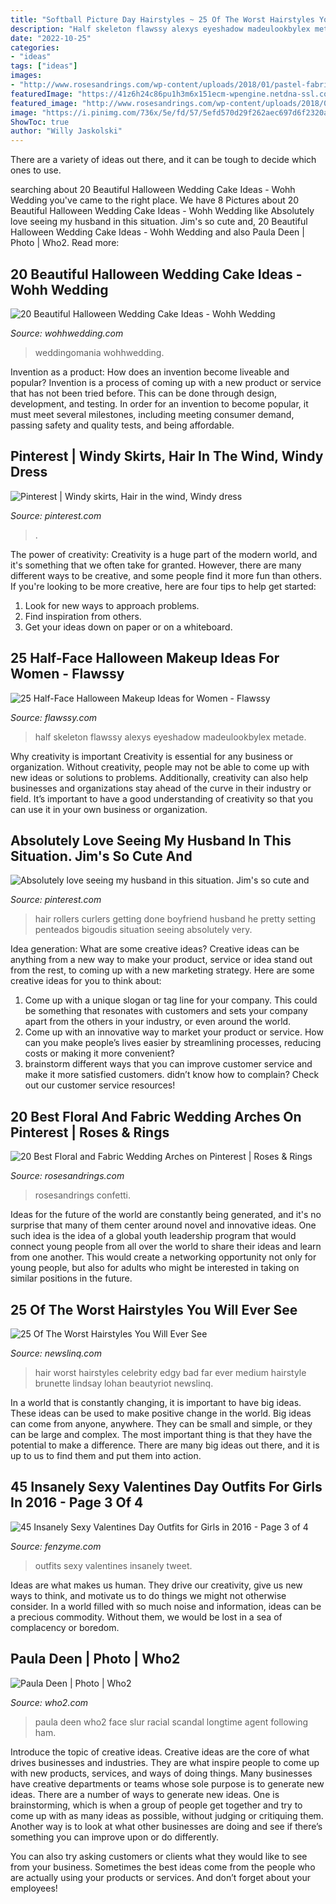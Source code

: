 ```yaml
---
title: "Softball Picture Day Hairstyles ~ 25 Of The Worst Hairstyles You Will Ever See"
description: "Half skeleton flawssy alexys eyeshadow madeulookbylex metade"
date: "2022-10-25"
categories:
- "ideas"
tags: ["ideas"]
images:
- "http://www.rosesandrings.com/wp-content/uploads/2018/01/pastel-fabric-wedding-arch-e1577031234180.jpg"
featuredImage: "https://41z6h24c86pu1h3m6x151ecm-wpengine.netdna-ssl.com/wp-content/uploads/2015/10/pauladeen-7-491x730.jpg"
featured_image: "http://www.rosesandrings.com/wp-content/uploads/2018/01/pastel-fabric-wedding-arch-e1577031234180.jpg"
image: "https://i.pinimg.com/736x/5e/fd/57/5efd570d29f262aec697d6f2320a02b6--big-hair-rollers.jpg"
ShowToc: true
author: "Willy Jaskolski"
---
```



There are a variety of ideas out there, and it can be tough to decide which ones to use.

	

		
searching about 20 Beautiful Halloween Wedding Cake Ideas - Wohh Wedding you've came to the right place. We have 8 Pictures about 20 Beautiful Halloween Wedding Cake Ideas - Wohh Wedding like Absolutely love seeing my husband in this situation. Jim&#039;s so cute and, 20 Beautiful Halloween Wedding Cake Ideas - Wohh Wedding and also Paula Deen | Photo | Who2. Read more:
		
    
## 20 Beautiful Halloween Wedding Cake Ideas - Wohh Wedding

<img loading=lazy src="https://www.wohhwedding.com/wp-content/uploads/2016/06/Original-Halloween-Wedding-Cake.jpg" onerror="this.onerror=null;this.src='https://tse4.mm.bing.net/th?id=OIP.YvkqBuSwpyku-a69cnUW-gHaLH&amp;pid=15.1';" alt="20 Beautiful Halloween Wedding Cake Ideas - Wohh Wedding">

_Source: wohhwedding.com_

>weddingomania wohhwedding. 

	

Invention as a product: How does an invention become liveable and popular?
Invention is a process of coming up with a new product or service that has not been tried before. This can be done through design, development, and testing. In order for an invention to become popular, it must meet several milestones, including meeting consumer demand, passing safety and quality tests, and being affordable.

    
## Pinterest | Windy Skirts, Hair In The Wind, Windy Dress

<img loading=lazy src="https://i.pinimg.com/736x/6a/10/57/6a1057ac5e35e036c3687c0afda80727.jpg" onerror="this.onerror=null;this.src='https://tse3.mm.bing.net/th?id=OIP.UZ8FrZ8PTo8hnX5D3YD3eAHaKt&amp;pid=15.1';" alt="Pinterest | Windy skirts, Hair in the wind, Windy dress">

_Source: pinterest.com_

>. 

	

The power of creativity:
Creativity is a huge part of the modern world, and it's something that we often take for granted. However, there are many different ways to be creative, and some people find it more fun than others. If you're looking to be more creative, here are four tips to help get started:
1. Look for new ways to approach problems.
2. Find inspiration from others.
3. Get your ideas down on paper or on a whiteboard.

    
## 25 Half-Face Halloween Makeup Ideas For Women - Flawssy

<img loading=lazy src="https://www.flawssy.com/wp-content/uploads/2016/05/halloween-half-face-makeup.jpg" onerror="this.onerror=null;this.src='https://tse4.mm.bing.net/th?id=OIP.0cV597InF2HGHkr1qdZ9GAHaJ4&amp;pid=15.1';" alt="25 Half-Face Halloween Makeup Ideas for Women - Flawssy">

_Source: flawssy.com_

>half skeleton flawssy alexys eyeshadow madeulookbylex metade. 

	

Why creativity is important
Creativity is essential for any business or organization. Without creativity, people may not be able to come up with new ideas or solutions to problems. Additionally, creativity can also help businesses and organizations stay ahead of the curve in their industry or field. It’s important to have a good understanding of creativity so that you can use it in your own business or organization.

    
## Absolutely Love Seeing My Husband In This Situation. Jim&#039;s So Cute And

<img loading=lazy src="https://i.pinimg.com/736x/5e/fd/57/5efd570d29f262aec697d6f2320a02b6--big-hair-rollers.jpg" onerror="this.onerror=null;this.src='https://tse1.mm.bing.net/th?id=OIP.qJg73dv2KOhh6-r2vE45lQHaLG&amp;pid=15.1';" alt="Absolutely love seeing my husband in this situation. Jim&#039;s so cute and">

_Source: pinterest.com_

>hair rollers curlers getting done boyfriend husband he pretty setting penteados bigoudis situation seeing absolutely very. 

	

Idea generation: What are some creative ideas?
Creative ideas can be anything from a new way to make your product, service or idea stand out from the rest, to coming up with a new marketing strategy. Here are some creative ideas for you to think about: 
1. Come up with a unique slogan or tag line for your company. This could be something that resonates with customers and sets your company apart from the others in your industry, or even around the world. 
2. Come up with an innovative way to market your product or service. How can you make people’s lives easier by streamlining processes, reducing costs or making it more convenient? 
3. brainstorm different ways that you can improve customer service and make it more satisfied customers. didn’t know how to complain? Check out our customer service resources! 

    
## 20 Best Floral And Fabric Wedding Arches On Pinterest | Roses &amp; Rings

<img loading=lazy src="http://www.rosesandrings.com/wp-content/uploads/2018/01/pastel-fabric-wedding-arch-e1577031234180.jpg" onerror="this.onerror=null;this.src='https://tse2.mm.bing.net/th?id=OIP.IdbiSpqr3nkUvKyX32uC6gHaJ3&amp;pid=15.1';" alt="20 Best Floral and Fabric Wedding Arches on Pinterest | Roses &amp; Rings">

_Source: rosesandrings.com_

>rosesandrings confetti. 

	

Ideas for the future of the world are constantly being generated, and it's no surprise that many of them center around novel and innovative ideas. One such idea is the idea of a global youth leadership program that would connect young people from all over the world to share their ideas and learn from one another. This would create a networking opportunity not only for young people, but also for adults who might be interested in taking on similar positions in the future.

    
## 25 Of The Worst Hairstyles You Will Ever See

<img loading=lazy src="https://www.newslinq.com/wp-content/uploads/2014/07/bad-celebrity-hair.png" onerror="this.onerror=null;this.src='https://tse2.mm.bing.net/th?id=OIP.EnDl8MSXrbMEfNTwhbNcsQHaKH&amp;pid=15.1';" alt="25 Of The Worst Hairstyles You Will Ever See">

_Source: newslinq.com_

>hair worst hairstyles celebrity edgy bad far ever medium hairstyle brunette lindsay lohan beautyriot newslinq. 

	

In a world that is constantly changing, it is important to have big ideas. These ideas can be used to make positive change in the world. Big ideas can come from anyone, anywhere. They can be small and simple, or they can be large and complex. The most important thing is that they have the potential to make a difference. There are many big ideas out there, and it is up to us to find them and put them into action.

    
## 45 Insanely Sexy Valentines Day Outfits For Girls In 2016 - Page 3 Of 4

<img loading=lazy src="http://fenzyme.com/wp-content/uploads/2015/01/Sexy-Valentines-Day-Outfits-for-Girls58.jpg" onerror="this.onerror=null;this.src='https://tse3.mm.bing.net/th?id=OIP.pKUcoUXmqgQjeoyQEQZtjQHaLd&amp;pid=15.1';" alt="45 Insanely Sexy Valentines Day Outfits for Girls in 2016 - Page 3 of 4">

_Source: fenzyme.com_

>outfits sexy valentines insanely tweet. 

	

Ideas are what makes us human. They drive our creativity, give us new ways to think, and motivate us to do things we might not otherwise consider. In a world filled with so much noise and information, ideas can be a precious commodity. Without them, we would be lost in a sea of complacency or boredom.

    
## Paula Deen | Photo | Who2

<img loading=lazy src="https://41z6h24c86pu1h3m6x151ecm-wpengine.netdna-ssl.com/wp-content/uploads/2015/10/pauladeen-7-491x730.jpg" onerror="this.onerror=null;this.src='https://tse2.mm.bing.net/th?id=OIP.UWbGyj4MGCO-P9Tv0acJEwHaLA&amp;pid=15.1';" alt="Paula Deen | Photo | Who2">

_Source: who2.com_

>paula deen who2 face slur racial scandal longtime agent following ham. 

	

Introduce the topic of creative ideas.
Creative ideas are the core of what drives businesses and industries. They are what inspire people to come up with new products, services, and ways of doing things. Many businesses have creative departments or teams whose sole purpose is to generate new ideas.
There are a number of ways to generate new ideas. One is brainstorming, which is when a group of people get together and try to come up with as many ideas as possible, without judging or critiquing them. Another way is to look at what other businesses are doing and see if there’s something you can improve upon or do differently.

You can also try asking customers or clients what they would like to see from your business. Sometimes the best ideas come from the people who are actually using your products or services. And don’t forget about your employees!

